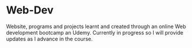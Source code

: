 # Web-Dev
Website, programs and projects learnt and created through an online Web development bootcamp an Udemy.  Currently in progress so I will provide updates as I advance in the course.
